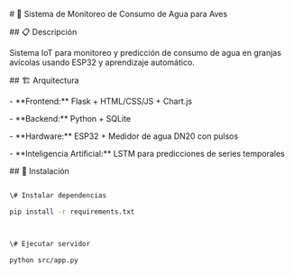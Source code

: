 \# 🐔 Sistema de Monitoreo de Consumo de Agua para Aves



\## 📋 Descripción

Sistema IoT para monitoreo y predicción de consumo de agua en granjas avícolas usando ESP32 y aprendizaje automático.



\## 🏗️ Arquitectura

\- \*\*Frontend:\*\* Flask + HTML/CSS/JS + Chart.js

\- \*\*Backend:\*\* Python + SQLite

\- \*\*Hardware:\*\* ESP32 + Medidor de agua DN20 con pulsos

\- \*\*Inteligencia Artificial:\*\* LSTM para predicciones de series temporales



\## 🚀 Instalación

```bash

\# Instalar dependencias

pip install -r requirements.txt



\# Ejecutar servidor

python src/app.py

